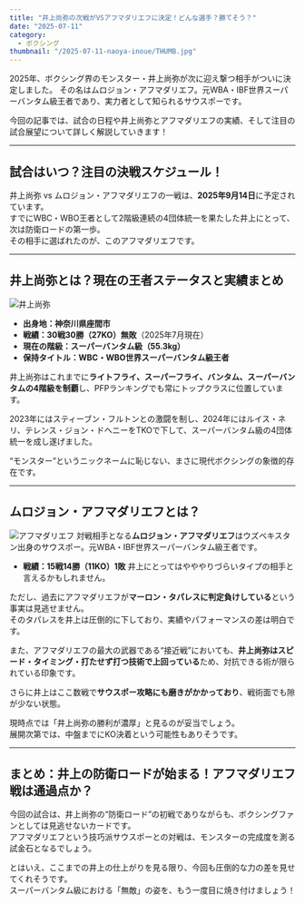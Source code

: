```yaml
---
title: "井上尚弥の次戦がVSアフマダリエフに決定！どんな選手？勝てそう？"
date: "2025-07-11"
category:
  - ボクシング
thumbnail: "/2025-07-11-naoya-inoue/THUMB.jpg"
---
```


2025年、ボクシング界のモンスター・井上尚弥が次に迎え撃つ相手がついに決定しました。
その名はムロジョン・アフマダリエフ。元WBA・IBF世界スーパーバンタム級王者であり、実力者として知られるサウスポーです。

今回の記事では、試合の日程や井上尚弥とアフマダリエフの実績、そして注目の試合展望について詳しく解説していきます！

---

## 試合はいつ？注目の決戦スケジュール！

井上尚弥 vs ムロジョン・アフマダリエフの一戦は、**2025年9月14日**に予定されています。  
すでにWBC・WBO王者として2階級連続の4団体統一を果たした井上にとって、次は防衛ロードの第一歩。  
その相手に選ばれたのが、このアフマダリエフです。

---

## 井上尚弥とは？現在の王者ステータスと実績まとめ
![井上尚弥](/2025-07-11-naoya-inoue/NAOYA.png)
- **出身地：神奈川県座間市**
- **戦績：30戦30勝（27KO）無敗**（2025年7月現在）
- **現在の階級：スーパーバンタム級（55.3kg）**
- **保持タイトル：WBC・WBO世界スーパーバンタム級王者**

井上尚弥はこれまでに**ライトフライ、スーパーフライ、バンタム、スーパーバンタムの4階級を制覇**し、PFPランキングでも常にトップクラスに位置しています。

2023年にはスティーブン・フルトンとの激闘を制し、2024年にはルイス・ネリ、テレンス・ジョン・ドヘニーをTKOで下して、スーパーバンタム級の4団体統一を成し遂げました。

“モンスター”というニックネームに恥じない、まさに現代ボクシングの象徴的存在です。

---

## ムロジョン・アフマダリエフとは？
![アフマダリエフ](/2025-07-11-naoya-inoue/AHMA.jpg)
対戦相手となる**ムロジョン・アフマダリエフ**はウズベキスタン出身のサウスポー。元WBA・IBF世界スーパーバンタム級王者です。

- **戦績：15戦14勝（11KO）1敗**
井上にとってはやややりづらいタイプの相手と言えるかもしれません。

ただし、過去にアフマダリエフが**マーロン・タパレスに判定負けしている**という事実は見逃せません。  
そのタパレスを井上は圧倒的に下しており、実績やパフォーマンスの差は明白です。

また、アフマダリエフの最大の武器である“接近戦”においても、**井上尚弥はスピード・タイミング・打たせず打つ技術で上回っている**ため、対抗できる術が限られている印象です。

さらに井上はここ数戦で**サウスポー攻略にも磨きがかかっており**、戦術面でも隙が少ない状態。

現時点では「井上尚弥の勝利が濃厚」と見るのが妥当でしょう。  
展開次第では、中盤までにKO決着という可能性もありそうです。

---

## まとめ：井上の防衛ロードが始まる！アフマダリエフ戦は通過点か？

今回の試合は、井上尚弥の“防衛ロード”の初戦でありながらも、ボクシングファンとしては見逃せないカードです。  
アフマダリエフという技巧派サウスポーとの対戦は、モンスターの完成度を測る試金石となるでしょう。

とはいえ、ここまでの井上の仕上がりを見る限り、今回も圧倒的な力の差を見せてくれそうです。  
スーパーバンタム級における「無敵」の姿を、もう一度目に焼き付けましょう！